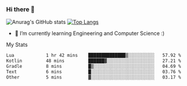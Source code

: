 ### Hi there 👋

![Anurag's GitHub stats](https://github-readme-stats.vercel.app/api?username=MatteoIorio11&show_icons=true&theme=dark) 
[![Top Langs](https://github-readme-stats.vercel.app/api/top-langs/?username=MatteoIorio11&theme=dark)](https://github.com/MatteoIorio11/github-readme-stats)

- 🌱 I’m currently learning Engineering and Computer Science :)

<!--
**MatteoIorio11/MatteoIorio11** is a ✨ _special_ ✨ repository because its `README.md` (this file) appears on your GitHub profile.

Here are some ideas to get you started:

- 🔭 I’m currently working on ...
- 🌱 I’m currently learning ...
- 👯 I’m looking to collaborate on ...
- 🤔 I’m looking for help with ...
- 💬 Ask me about ...
- 📫 How to reach me: ...
- 😄 Pronouns: ...
- ⚡ Fun fact: ...
-->
My Stats
<!--START_SECTION:waka-->

```txt
Lua            1 hr 42 mins    ██████████████▒░░░░░░░░░░   57.92 %
Kotlin         48 mins         ██████▓░░░░░░░░░░░░░░░░░░   27.21 %
Gradle         8 mins          █▒░░░░░░░░░░░░░░░░░░░░░░░   04.69 %
Text           6 mins          █░░░░░░░░░░░░░░░░░░░░░░░░   03.76 %
Other          5 mins          ▓░░░░░░░░░░░░░░░░░░░░░░░░   03.17 %
```

<!--END_SECTION:waka-->

